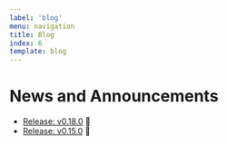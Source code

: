 ```yaml
---
label: 'blog'
menu: navigation
title: Blog
index: 6
template: blog
---
```


# News and Announcements

- [Release: v0.18.0](/blog/release/v0-18-0/) 📝
- [Release: v0.15.0](/blog/release/v0-15-0/) 📝